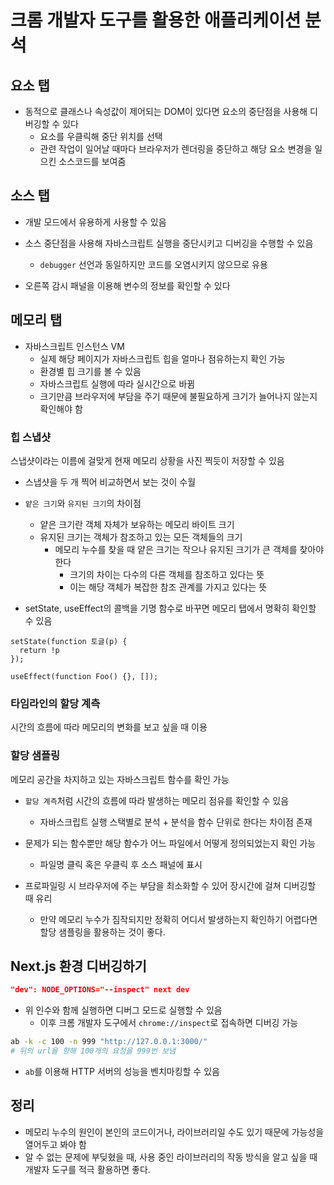 # 크롬 개발자 도구를 활용한 애플리케이션 분석

## 요소 탭

* 동적으로 클래스나 속성값이 제어되는 DOM이 있다면 요소의 중단점을 사용해 디버깅할 수 있다
  + 요소를 우클릭해 중단 위치를 선택
  + 관련 작업이 일어날 때마다 브라우저가 렌더링을 중단하고 해당 요소 변경을 일으킨 소스코드를 보여줌

## 소스 탭

* 개발 모드에서 유용하게 사용할 수 있음

* 소스 중단점을 사용해 자바스크립트 실행을 중단시키고 디버깅을 수행할 수 있음
  + `debugger` 선언과 동일하지만 코드를 오염시키지 않으므로 유용

* 오른쪽 감시 패널을 이용해 변수의 정보를 확인할 수 있다

## 메모리 탭

* 자바스크립트 인스턴스 VM
  + 실제 해당 페이지가 자바스크립트 힙을 얼마나 점유하는지 확인 가능
  + 환경별 힙 크기를 볼 수 있음
  + 자바스크립트 실행에 따라 실시간으로 바뀜
  + 크기만큼 브라우저에 부담을 주기 때문에 불필요하게 크기가 늘어나지 않는지 확인해야 함

### 힙 스냅샷

스냅샷이라는 이름에 걸맞게 현재 메모리 상황을 사진 찍듯이 저장할 수 있음

* 스냅샷을 두 개 찍어 비교하면서 보는 것이 수월

* `얕은 크기`와 `유지된 크기`의 차이점
  + 얕은 크기란 객체 자체가 보유하는 메모리 바이트 크기
  + 유지된 크기는 객체가 참조하고 있는 모든 객체들의 크기
    - 메모리 누수를 찾을 때 얕은 크기는 작으나 유지된 크기가 큰 객체를 찾아야 한다
      * 크기의 차이는 다수의 다른 객체를 참조하고 있다는 뜻
      * 이는 해당 객체가 복잡한 참조 관계를 가지고 있다는 뜻
      

* setState, useEffect의 콜백을 기명 함수로 바꾸면 메모리 탭에서 명확히 확인할 수 있음

```tsx
setState(function 토글(p) { 
  return !p 
});

useEffect(function Foo() {}, []);
```

<!-- 🤘 effect는 좋은 거 같은데, 세터는 모르겠넹 -->

### 타임라인의 할당 계측

시간의 흐름에 따라 메모리의 변화를 보고 싶을 때 이용

### 할당 샘플링

메모리 공간을 차지하고 있는 자바스크립트 함수를 확인 가능

* `할당 계측`처럼 시간의 흐름에 따라 발생하는 메모리 점유를 확인할 수 있음
  + 자바스크립트 실행 스택별로 분석 + 분석을 함수 단위로 한다는 차이점 존재

* 문제가 되는 함수뿐만 해당 함수가 어느 파일에서 어떻게 정의되었는지 확인 가능
  + 파일명 클릭 혹은 우클릭 후 소스 패널에 표시

* 프로파일링 시 브라우저에 주는 부담을 최소화할 수 있어 장시간에 걸쳐 디버깅할 때 유리
  + 만약 메모리 누수가 짐작되지만 정확히 어디서 발생하는지 확인하기 어렵다면 할당 샘플링을 활용하는 것이 좋다.

## Next.js 환경 디버깅하기

```json
"dev": NODE_OPTIONS="--inspect" next dev
```

* 위 인수와 함께 실행하면 디버그 모드로 실행할 수 있음
  + 이후 크롬 개발자 도구에서 `chrome://inspect`로 접속하면 디버깅 가능

```bash
ab -k -c 100 -n 999 "http://127.0.0.1:3000/"
# 뒤의 url을 향해 100개의 요청을 999번 보냄
```

* `ab`를 이용해 HTTP 서버의 성능을 벤치마킹할 수 있음

## 정리

* 메모리 누수의 원인이 본인의 코드이거나, 라이브러리일 수도 있기 때문에 가능성을 열어두고 봐야 함
* 알 수 없는 문제에 부딪혔을 때, 사용 중인 라이브러리의 작동 방식을 알고 싶을 때 개발자 도구를 적극 활용하면 좋다.
